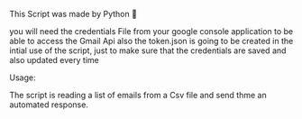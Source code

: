 This Script was made by Python 🐍 

you will need the credentials File from your google console application to be able to access the Gmail Api
also the token.json is going to be created in the intial use of the script, just to make sure that the credentials are saved and also updated every time

Usage:

The script is reading a list of emails from a Csv file and send thme an automated response.
